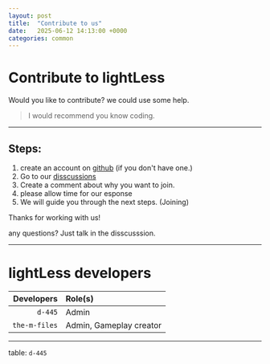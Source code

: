```yaml
---
layout: post
title:  "Contribute to us"
date:   2025-06-12 14:13:00 +0000
categories: common
---
```


# Contribute to lightLess
Would you like to contribute? we could use some help. 

> I would recommend you know coding.

---

## Steps: 

1. create an account on [github](https://github.com/) (if you don't have one.)
2. Go to our [disscussions](https://github.com/orgs/lightless-dev/discussions/4)
3. Create a comment about why you want to join.
4. please allow time for our esponse
5. We will guide you through the next steps. (Joining)

Thanks for working with us!

any questions? Just talk in the disscusssion.

---

# lightLess developers


|Developers|Role(s)|
|---:|:---|
|`d-445`|Admin|
|`the-m-files`|Admin, Gameplay creator|

---

table: `d-445`
